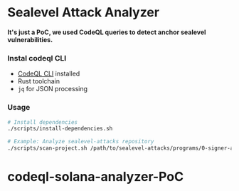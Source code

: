# Sealevel Attack Analyzer

**It's just a PoC, we used CodeQL queries to detect anchor sealevel vulnerabilities.**

### Instal codeql CLI
- [CodeQL CLI](https://github.com/github/codeql-cli-binaries) installed
- Rust toolchain
- `jq` for JSON processing

### Usage

```bash
# Install dependencies
./scripts/install-dependencies.sh
```

```bash
# Example: Analyze sealevel-attacks repository
./scripts/scan-project.sh /path/to/sealevel-attacks/programs/0-signer-authorization/insecure
```
# codeql-solana-analyzer-PoC
